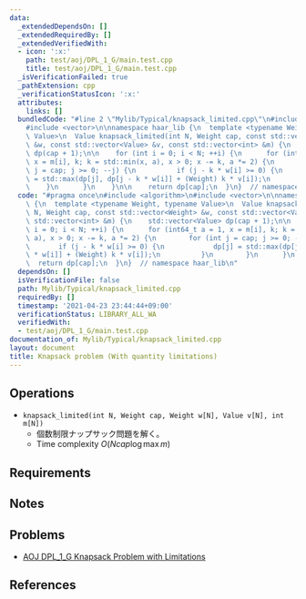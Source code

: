 ```yaml
---
data:
  _extendedDependsOn: []
  _extendedRequiredBy: []
  _extendedVerifiedWith:
  - icon: ':x:'
    path: test/aoj/DPL_1_G/main.test.cpp
    title: test/aoj/DPL_1_G/main.test.cpp
  _isVerificationFailed: true
  _pathExtension: cpp
  _verificationStatusIcon: ':x:'
  attributes:
    links: []
  bundledCode: "#line 2 \"Mylib/Typical/knapsack_limited.cpp\"\n#include <algorithm>\n\
    #include <vector>\n\nnamespace haar_lib {\n  template <typename Weight, typename\
    \ Value>\n  Value knapsack_limited(int N, Weight cap, const std::vector<Weight>\
    \ &w, const std::vector<Value> &v, const std::vector<int> &m) {\n    std::vector<Value>\
    \ dp(cap + 1);\n\n    for (int i = 0; i < N; ++i) {\n      for (int64_t a = 1,\
    \ x = m[i], k; k = std::min(x, a), x > 0; x -= k, a *= 2) {\n        for (int\
    \ j = cap; j >= 0; --j) {\n          if (j - k * w[i] >= 0) {\n            dp[j]\
    \ = std::max(dp[j], dp[j - k * w[i]] + (Weight) k * v[i]);\n          }\n    \
    \    }\n      }\n    }\n\n    return dp[cap];\n  }\n}  // namespace haar_lib\n"
  code: "#pragma once\n#include <algorithm>\n#include <vector>\n\nnamespace haar_lib\
    \ {\n  template <typename Weight, typename Value>\n  Value knapsack_limited(int\
    \ N, Weight cap, const std::vector<Weight> &w, const std::vector<Value> &v, const\
    \ std::vector<int> &m) {\n    std::vector<Value> dp(cap + 1);\n\n    for (int\
    \ i = 0; i < N; ++i) {\n      for (int64_t a = 1, x = m[i], k; k = std::min(x,\
    \ a), x > 0; x -= k, a *= 2) {\n        for (int j = cap; j >= 0; --j) {\n   \
    \       if (j - k * w[i] >= 0) {\n            dp[j] = std::max(dp[j], dp[j - k\
    \ * w[i]] + (Weight) k * v[i]);\n          }\n        }\n      }\n    }\n\n  \
    \  return dp[cap];\n  }\n}  // namespace haar_lib\n"
  dependsOn: []
  isVerificationFile: false
  path: Mylib/Typical/knapsack_limited.cpp
  requiredBy: []
  timestamp: '2021-04-23 23:44:44+09:00'
  verificationStatus: LIBRARY_ALL_WA
  verifiedWith:
  - test/aoj/DPL_1_G/main.test.cpp
documentation_of: Mylib/Typical/knapsack_limited.cpp
layout: document
title: Knapsack problem (With quantity limitations)
---
```


## Operations

- `knapsack_limited(int N, Weight cap, Weight w[N], Value v[N], int m[N])`
	- 個数制限ナップサック問題を解く。
	- Time complexity $O(N cap \log \max m)$

## Requirements

## Notes

## Problems

- [AOJ DPL_1_G Knapsack Problem with Limitations](http://judge.u-aizu.ac.jp/onlinejudge/description.jsp?id=DPL_1_G)

## References

